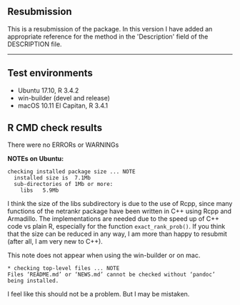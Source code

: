 ## Resubmission

This is a resubmission of the package. In this version I have
added an appropriate reference for the method in the 'Description' field of the 
DESCRIPTION file. 

---

## Test environments

* Ubuntu 17.10, R 3.4.2
* win-builder (devel and release)
* macOS 10.11 El Capitan, R 3.4.1 

## R CMD check results

There were no ERRORs or WARNINGs

**NOTEs on Ubuntu:**

```
checking installed package size ... NOTE
  installed size is  7.1Mb
  sub-directories of 1Mb or more:
    libs   5.9Mb
```

I think the size of the libs subdirectory is due to the use of Rcpp, since many functions
of the netrankr package have been written in C++ using Rcpp and Armadillo. The
implementations are needed due to the speed up of C++ code vs plain R, especially
for the function `exact_rank_prob()`. If you think that the size can be reduced in any way, I am more than
happy to resubmit (after all, I am very new to C++).

This note does not appear when using the win-builder or on mac.

```
* checking top-level files ... NOTE
Files ‘README.md’ or ‘NEWS.md’ cannot be checked without ‘pandoc’ being installed.
```

I feel like this should not be a problem. But I may be mistaken.

